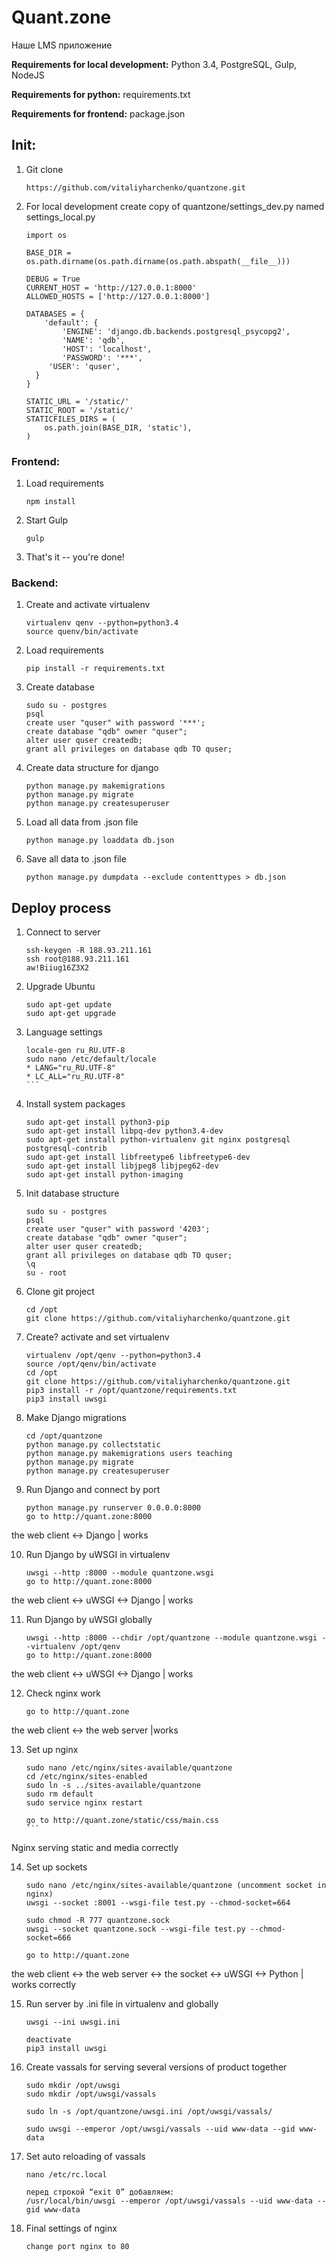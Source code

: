 Quant.zone
==========

Наше LMS приложение

**Requirements for local development:** Python 3.4, PostgreSQL, Gulp, NodeJS

**Requirements for python:** requirements.txt

**Requirements for frontend:** package.json

## Init:

1. Git clone

    ```
    https://github.com/vitaliyharchenko/quantzone.git
    ```

2. For local development create copy of quantzone/settings_dev.py named settings_local.py

    ```
    import os

    BASE_DIR = os.path.dirname(os.path.dirname(os.path.abspath(__file__)))

    DEBUG = True
    CURRENT_HOST = 'http://127.0.0.1:8000'
    ALLOWED_HOSTS = ['http://127.0.0.1:8000']

    DATABASES = {
        'default': {
            'ENGINE': 'django.db.backends.postgresql_psycopg2',
            'NAME': 'qdb',
            'HOST': 'localhost',
            'PASSWORD': '***',
         'USER': 'quser',
      }
    }

    STATIC_URL = '/static/'
    STATIC_ROOT = '/static/'
    STATICFILES_DIRS = (
        os.path.join(BASE_DIR, 'static'),
    )
    ```

### Frontend:

1. Load requirements

    ```
    npm install
    ```

2. Start Gulp

    ```
    gulp
    ```

3. That's it -- you're done!


### Backend:

1. Create and activate virtualenv

    ```
    virtualenv qenv --python=python3.4
    source quenv/bin/activate
    ```

2. Load requirements

    ```
    pip install -r requirements.txt
    ```

3. Create database

    ```
    sudo su - postgres
    psql
    create user "quser" with password '***';
    create database "qdb" owner "quser";
    alter user quser createdb;
    grant all privileges on database qdb TO quser;
    ```

4. Create data structure for django

    ```
    python manage.py makemigrations
    python manage.py migrate
    python manage.py createsuperuser
    ```

5. Load all data from .json file

    ```
    python manage.py loaddata db.json
    ```

6. Save all data to .json file

    ```
    python manage.py dumpdata --exclude contenttypes > db.json
    ```

## Deploy process

1. Connect to server
    ```
    ssh-keygen -R 188.93.211.161
    ssh root@188.93.211.161
    aw!Biiug16Z3X2
    ```
    
2. Upgrade Ubuntu
    ```
    sudo apt-get update
    sudo apt-get upgrade
    ```
   
3. Language settings    

    ````
    locale-gen ru_RU.UTF-8
    sudo nano /etc/default/locale
    * LANG="ru_RU.UTF-8"
    * LC_ALL="ru_RU.UTF-8"
    ```

4. Install system packages
    
    ```
    sudo apt-get install python3-pip
    sudo apt-get install libpq-dev python3.4-dev
    sudo apt-get install python-virtualenv git nginx postgresql postgresql-contrib
    sudo apt-get install libfreetype6 libfreetype6-dev
    sudo apt-get install libjpeg8 libjpeg62-dev
    sudo apt-get install python-imaging
    ```

5. Init database structure
    
    ```
    sudo su - postgres
    psql
    create user "quser" with password '4203';
    create database "qdb" owner "quser";
    alter user quser createdb;
    grant all privileges on database qdb TO quser;
    \q
    su - root
    ```

6. Clone git project

    ```
    cd /opt
    git clone https://github.com/vitaliyharchenko/quantzone.git
    ```

7. Create? activate and set virtualenv

    ```    
    virtualenv /opt/qenv --python=python3.4
    source /opt/qenv/bin/activate
    cd /opt
    git clone https://github.com/vitaliyharchenko/quantzone.git
    pip3 install -r /opt/quantzone/requirements.txt
    pip3 install uwsgi
    ```

8. Make Django migrations
       
    ```
    cd /opt/quantzone
    python manage.py collectstatic
    python manage.py makemigrations users teaching
    python manage.py migrate
    python manage.py createsuperuser
    ```

9. Run Django and connect by port

    ```    
    python manage.py runserver 0.0.0.0:8000
    go to http://quant.zone:8000
    ```

the web client <-> Django | works

10. Run Django by uWSGI in virtualenv

    ```    
    uwsgi --http :8000 --module quantzone.wsgi
    go to http://quant.zone:8000
    ```
the web client <-> uWSGI <-> Django | works

11. Run Django by uWSGI globally

    ```
    uwsgi --http :8000 --chdir /opt/quantzone --module quantzone.wsgi --virtualenv /opt/qenv
    go to http://quant.zone:8000
    ```
    
the web client <-> uWSGI <-> Django | works

12. Check nginx work

    ```
    go to http://quant.zone
    ```

the web client <-> the web server |works

13. Set up nginx

    ````
    sudo nano /etc/nginx/sites-available/quantzone
    cd /etc/nginx/sites-enabled
    sudo ln -s ../sites-available/quantzone
    sudo rm default
    sudo service nginx restart
    
    go to http://quant.zone/static/css/main.css
    ```
    
Nginx serving static and media correctly

14. Set up sockets

    ```
    sudo nano /etc/nginx/sites-available/quantzone (uncomment socket in nginx)
    uwsgi --socket :8001 --wsgi-file test.py --chmod-socket=664
    
    sudo chmod -R 777 quantzone.sock
    uwsgi --socket quantzone.sock --wsgi-file test.py --chmod-socket=666
    
    go to http://quant.zone
    ```

the web client <-> the web server <-> the socket <-> uWSGI <-> Python | works correctly

15. Run server by .ini file in virtualenv and globally

    ```
    uwsgi --ini uwsgi.ini
    
    deactivate
    pip3 install uwsgi
    ```

16. Create vassals for serving several versions of product together

    ```
    sudo mkdir /opt/uwsgi
    sudo mkdir /opt/uwsgi/vassals
    
    sudo ln -s /opt/quantzone/uwsgi.ini /opt/uwsgi/vassals/
    
    sudo uwsgi --emperor /opt/uwsgi/vassals --uid www-data --gid www-data
    ```

17. Set auto reloading of vassals
    
    ```
    nano /etc/rc.local
    
    перед строкой “exit 0” добавляем:
    /usr/local/bin/uwsgi --emperor /opt/uwsgi/vassals --uid www-data --gid www-data
    ```

18. Final settings of nginx

    ```    
    change port nginx to 80
    ```